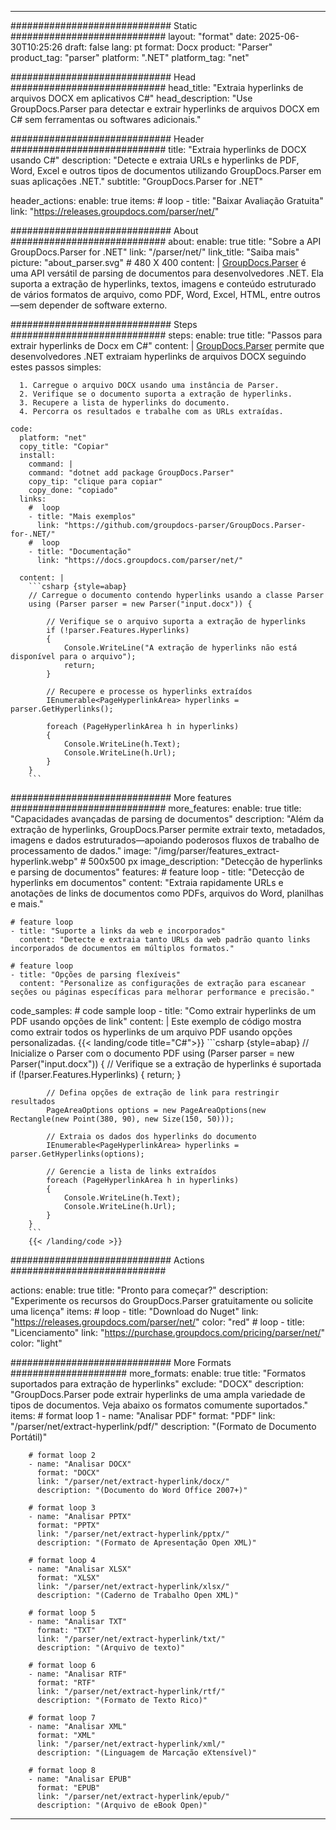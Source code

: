 


---
############################# Static ############################
layout: "format"
date:  2025-06-30T10:25:26
draft: false
lang: pt
format: Docx
product: "Parser"
product_tag: "parser"
platform: ".NET"
platform_tag: "net"

############################# Head ############################
head_title: "Extraia hyperlinks de arquivos DOCX em aplicativos C#"
head_description: "Use GroupDocs.Parser para detectar e extrair hyperlinks de arquivos DOCX em C# sem ferramentas ou softwares adicionais."

############################# Header ############################
title: "Extraia hyperlinks de DOCX usando C#" 
description: "Detecte e extraia URLs e hyperlinks de PDF, Word, Excel e outros tipos de documentos utilizando GroupDocs.Parser em suas aplicações .NET."
subtitle: "GroupDocs.Parser for .NET" 

header_actions:
  enable: true
  items:
    #  loop
    - title: "Baixar Avaliação Gratuita"
      link: "https://releases.groupdocs.com/parser/net/"
      
############################# About ############################
about:
    enable: true
    title: "Sobre a API GroupDocs.Parser for .NET"
    link: "/parser/net/"
    link_title: "Saiba mais"
    picture: "about_parser.svg" # 480 X 400
    content: |
       [GroupDocs.Parser](/parser/net/) é uma API versátil de parsing de documentos para desenvolvedores .NET. Ela suporta a extração de hyperlinks, textos, imagens e conteúdo estruturado de vários formatos de arquivo, como PDF, Word, Excel, HTML, entre outros—sem depender de software externo.

############################# Steps ############################
steps:
    enable: true
    title: "Passos para extrair hyperlinks de Docx em C#"
    content: |
      [GroupDocs.Parser](/parser/net/) permite que desenvolvedores .NET extraiam hyperlinks de arquivos DOCX seguindo estes passos simples:
      
      1. Carregue o arquivo DOCX usando uma instância de Parser.
      2. Verifique se o documento suporta a extração de hyperlinks.
      3. Recupere a lista de hyperlinks do documento.
      4. Percorra os resultados e trabalhe com as URLs extraídas.
   
    code:
      platform: "net"
      copy_title: "Copiar"
      install:
        command: |
        command: "dotnet add package GroupDocs.Parser"
        copy_tip: "clique para copiar"
        copy_done: "copiado"
      links:
        #  loop
        - title: "Mais exemplos"
          link: "https://github.com/groupdocs-parser/GroupDocs.Parser-for-.NET/"
        #  loop
        - title: "Documentação"
          link: "https://docs.groupdocs.com/parser/net/"
          
      content: |
        ```csharp {style=abap}
        // Carregue o documento contendo hyperlinks usando a classe Parser
        using (Parser parser = new Parser("input.docx")) {

            // Verifique se o arquivo suporta a extração de hyperlinks
            if (!parser.Features.Hyperlinks)
            {
                Console.WriteLine("A extração de hyperlinks não está disponível para o arquivo");
                return;
            }

            // Recupere e processe os hyperlinks extraídos
            IEnumerable<PageHyperlinkArea> hyperlinks = parser.GetHyperlinks();

            foreach (PageHyperlinkArea h in hyperlinks)
            {
                Console.WriteLine(h.Text);
                Console.WriteLine(h.Url);
            }
        }
        ```  

############################# More features ############################
more_features:
  enable: true
  title: "Capacidades avançadas de parsing de documentos"
  description: "Além da extração de hyperlinks, GroupDocs.Parser permite extrair texto, metadados, imagens e dados estruturados—apoiando poderosos fluxos de trabalho de processamento de dados."
  image: "/img/parser/features_extract-hyperlink.webp" # 500x500 px
  image_description: "Detecção de hyperlinks e parsing de documentos"
  features:
    # feature loop
    - title: "Detecção de hyperlinks em documentos"
      content: "Extraia rapidamente URLs e anotações de links de documentos como PDFs, arquivos do Word, planilhas e mais."

    # feature loop
    - title: "Suporte a links da web e incorporados"
      content: "Detecte e extraia tanto URLs da web padrão quanto links incorporados de documentos em múltiplos formatos."

    # feature loop
    - title: "Opções de parsing flexíveis"
      content: "Personalize as configurações de extração para escanear seções ou páginas específicas para melhorar performance e precisão."
      
  code_samples:
    # code sample loop
    - title: "Como extrair hyperlinks de um PDF usando opções de link"
      content: |
        Este exemplo de código mostra como extrair todos os hyperlinks de um arquivo PDF usando opções personalizadas.
        {{< landing/code title="C#">}}
        ```csharp {style=abap}
        //  Inicialize o Parser com o documento PDF
        using (Parser parser = new Parser("input.docx"))
        {
            // Verifique se a extração de hyperlinks é suportada
            if (!parser.Features.Hyperlinks)
            {
                return;
            }

            // Defina opções de extração de link para restringir resultados
            PageAreaOptions options = new PageAreaOptions(new Rectangle(new Point(380, 90), new Size(150, 50)));

            // Extraia os dados dos hyperlinks do documento
            IEnumerable<PageHyperlinkArea> hyperlinks = parser.GetHyperlinks(options);

            // Gerencie a lista de links extraídos
            foreach (PageHyperlinkArea h in hyperlinks)
            {
                Console.WriteLine(h.Text);
                Console.WriteLine(h.Url);
            }
        }
        ```
        {{< /landing/code >}}


############################# Actions ############################

actions:
  enable: true
  title: "Pronto para começar?"
  description: "Experimente os recursos do GroupDocs.Parser gratuitamente ou solicite uma licença"
  items:
    #  loop
    - title: "Download do Nuget"
      link: "https://releases.groupdocs.com/parser/net/"
      color: "red"
        #  loop
    - title: "Licenciamento"
      link: "https://purchase.groupdocs.com/pricing/parser/net/"
      color: "light"


############################# More Formats #####################
more_formats:
    enable: true
    title: "Formatos suportados para extração de hyperlinks"
    exclude: "DOCX"
    description: "GroupDocs.Parser pode extrair hyperlinks de uma ampla variedade de tipos de documentos. Veja abaixo os formatos comumente suportados."
    items: 
        # format loop 1
        - name: "Analisar PDF"
          format: "PDF"
          link: "/parser/net/extract-hyperlink/pdf/"
          description: "(Formato de Documento Portátil)"
          
        # format loop 2
        - name: "Analisar DOCX"
          format: "DOCX"
          link: "/parser/net/extract-hyperlink/docx/"
          description: "(Documento do Word Office 2007+)"
          
        # format loop 3
        - name: "Analisar PPTX"
          format: "PPTX"
          link: "/parser/net/extract-hyperlink/pptx/"
          description: "(Formato de Apresentação Open XML)"
          
        # format loop 4
        - name: "Analisar XLSX"
          format: "XLSX"
          link: "/parser/net/extract-hyperlink/xlsx/"
          description: "(Caderno de Trabalho Open XML)"
          
        # format loop 5
        - name: "Analisar TXT"
          format: "TXT"
          link: "/parser/net/extract-hyperlink/txt/"
          description: "(Arquivo de texto)"
          
        # format loop 6
        - name: "Analisar RTF"
          format: "RTF"
          link: "/parser/net/extract-hyperlink/rtf/"
          description: "(Formato de Texto Rico)"
          
        # format loop 7
        - name: "Analisar XML"
          format: "XML"
          link: "/parser/net/extract-hyperlink/xml/"
          description: "(Linguagem de Marcação eXtensível)"
          
        # format loop 8
        - name: "Analisar EPUB"
          format: "EPUB"
          link: "/parser/net/extract-hyperlink/epub/"
          description: "(Arquivo de eBook Open)"
         
          

---